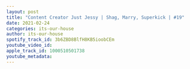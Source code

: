 ```yaml
---
layout: post
title: "Content Creator Just Jessy | Shag, Marry, Superkick | #19"
date: 2021-02-24
categories: its-our-house
author: its-our-house
spotify_track_id: 3b6ZBD8BlfH8KB5ioobCEm
youtube_video_id: 
apple_track_id: 1000510501738
youtube_metadata: 
---
```

